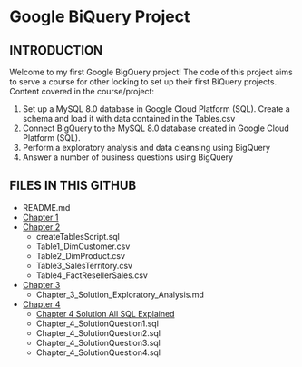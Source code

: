 # Google BiQuery Project

## INTRODUCTION

Welcome to my first Google BigQuery project! The code of this project aims to serve a course for other looking to set up their first BiQuery projects. 
Content covered in the course/project:
1. Set up a MySQL 8.0 database in Google Cloud Platform (SQL). Create a schema and load it with data contained in the Tables.csv
2. Connect BigQuery to the MySQL 8.0 database created in Google Cloud Platform (SQL).
3. Perform a exploratory analysis and data cleansing using BigQuery
4. Answer a number of business questions using BigQuery

## FILES IN THIS GITHUB

- README.md
- [Chapter 1](Chapter_1_DatabaseSetUp_GCP.md)
- [Chapter 2](Chapter_2_DatabaseConnection_BigQuery.md)
    - createTablesScript.sql
    - Table1_DimCustomer.csv
    - Table2_DimProduct.csv
    - Table3_SalesTerritory.csv
    - Table4_FactResellerSales.csv
- [Chapter 3](Chapter_3_ExploratoryAnalysis.md)
    - Chapter_3_Solution_Exploratory_Analysis.md
- [Chapter 4](Chapter_4_BusinessQuestions.mb)
    - [Chapter 4 Solution All SQL Explained](Chapter_4_Solution_All_SQL_Explained.md)
    - Chapter_4_SolutionQuestion1.sql 
    - Chapter_4_SolutionQuestion2.sql
    - Chapter_4_SolutionQuestion3.sql
    - Chapter_4_SolutionQuestion4.sql
